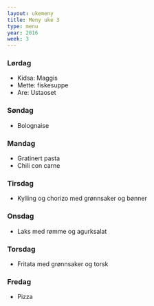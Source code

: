 ```yaml
---
layout: ukemeny
title: Meny uke 3
type: menu
year: 2016
week: 3
---
```


### Lørdag

- Kidsa: Maggis
- Mette: fiskesuppe
- Are: Ustaoset

### Søndag

- Bolognaise

### Mandag

- Gratinert pasta
- Chili con carne

### Tirsdag

- Kylling og chorizo med grønnsaker og bønner

### Onsdag

- Laks med rømme og agurksalat

### Torsdag

- Fritata med grønnsaker og torsk

### Fredag

- Pizza

